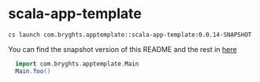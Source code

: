 # scala-app-template

```
cs launch com.bryghts.apptemplate::scala-app-template:0.0.14-SNAPSHOT
```

You can find the snapshot version of this README and the rest in [here](https://github.com/marcesquerra/scala-app-template/tree/snapshot-docs)

```scala
  import com.bryghts.apptemplate.Main
  Main.foo()
```
